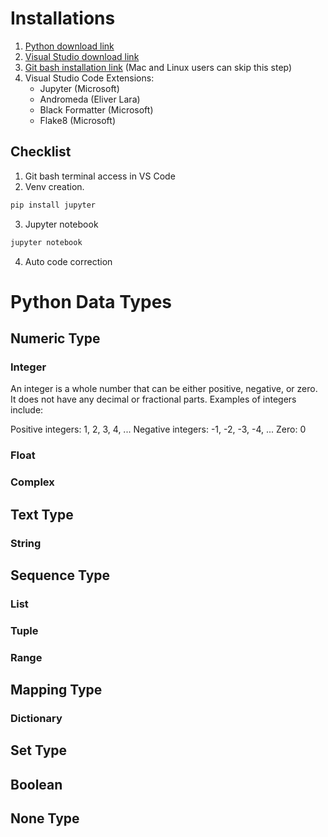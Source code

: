 # Installations

1. [Python download link](https://www.python.org/downloads/)
2. [Visual Studio download link](https://code.visualstudio.com/download)
3. [Git bash installation link](https://git-scm.com/downloads) (Mac and Linux users can skip this step)
4. Visual Studio Code Extensions:
    - Jupyter (Microsoft)
    - Andromeda (Eliver Lara)
    - Black Formatter (Microsoft)
    - Flake8 (Microsoft)

## Checklist
1. Git bash terminal access in VS Code
2. Venv creation. 
```bash 
pip install jupyter
```
3. Jupyter notebook
```bash
jupyter notebook
```
4. Auto code correction

# Python Data Types
## Numeric Type
### Integer
An integer is a whole number that can be either positive, negative, or zero. It does not have any decimal or fractional parts. Examples of integers include:

Positive integers: 1, 2, 3, 4, ...
Negative integers: -1, -2, -3, -4, ...
Zero: 0

### Float
### Complex

## Text Type
### String

## Sequence Type
### List
### Tuple
### Range

## Mapping Type
### Dictionary

## Set Type

## Boolean

## None Type
